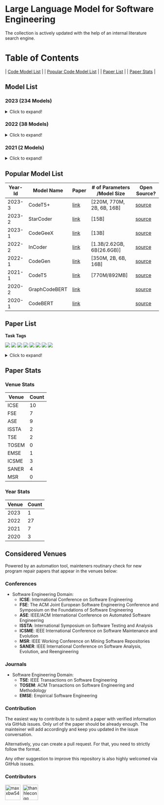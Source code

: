 # Large Language Model for Software Engineering

The collection is actively updated with the help of an internal literature search engine.

# Table of Contents

| [Code Model List](#model-list) |
| [Popular Code Model List](#popular-model-list) |
| [Paper List](#paper-list) |
| [Paper Stats](#paper-stats) |

<a name="model-list"></a>
## Model List

### 2023 (234 Models)

<details>
<summary>Click to expand!</summary>

|  |  |  |
|:--------:|:--------:|:--------:|
|   NoCrypt/fast-repo   |   TabbyML/SantaCoder-1B   |   michaelfeil/ct2fast-starchat-alpha   |
|   mantra-coding/alBERTo   |   michaelfeil/ct2fast-starcoderbase   |   michaelfeil/ct2fast-starcoder   |
|   bigcode/tiny_starcoder_py   |   kevinpro/Vicuna-13B-CoT   |   jiezhou1996/test   |
|   Soliai/Soli   |   bigcode/gpt_bigcode-santacoder   |   michaelfeil/ct2fast-gpt_bigcode-santacoder   |
|   dushigao/yolov4   |   bigcode/starcoder   |   rustformers/bloom-ggml   |
|   rustformers/bloomz-ggml   |   mishasadhaker/codet5_large_typescript   |   sahil2801/instruct-codegen-16B   |
|   jokerLang/aa   |   CNXT/CHaTx   |   sadiqj/camlcoder   |
|   omegaodin/replit-replit-code-v1-3b   |   replit/replit-code-v1-3b   |   teknium/Replit-v1-CodeInstruct-3B-fp16   |
|   teknium/Replit-v1-CodeInstruct-3B   |   kkhan/gpt2-medium-iba-txt   |   4bit/Replit-v1-CodeInstruct-3B   |
|   bigscience/bloomz-560m   |   bigscience/bloomz-1b1   |   bigscience/bloomz-1b7   |
|   bigscience/bloomz-3b   |   bigscience/bloomz-7b1   |   bigscience/bloomz   |
|   Neupane9Sujal/Text_Summarization   |   betelguesestudios/ChatDBD   |   azizp128/emotion-predictor-indobert   |
|   zirui3/starcoder-ft-zh   |   zjunlp/CaMA-13B-LoRA   |   zjunlp/CaMA-13B-Diff   |
|   Aryan2003/roberta_job   |   zchflyer/test11   |   EnterNameBros/DialoGPT-small-Senko-san-ver-2   |
|   dev2bit/es2bash-mt5   |   omegaodin/gpt2   |   Fsoft-AIC/Codebert-docstring-inconsistency   |
|   HuggingFaceH4/starchat-alpha   |   AsakusaRinne/LLamaSharpSamples   |   AlexWortega/wortegaLM-1b   |
|   huolongguo10/check_sec_tiny   |   NeoDim/starcoder-GGML   |   NeoDim/starcoderbase-GGML   |
|   NeoDim/starchat-alpha-GGML   |   christinacdl/moderate_severe_depression_model   |   KinglyCrow/pythia-3b-deduped-sft-r1-python-finetuned   |
|   Binaryy/blender-bot-distill-finetuned   |   Fredithefish/CrimsonPajama   |   showpiece/donut4cover_of_books   |
|   OdiaGenAI/odiagenAI-model-v1   |   NatLee/openpose-keras-model   |   pratikcha/DummyModelTest   |
|   up201806461/BFP-combined   |   baotoan2002/GPT-2   |   brandit/atharv.1   |
|   BlackBull/yeet   |   wandisun/generate_testcase   |   pszemraj/bart-large-code-instructiongen   |
|   redlinezh/redlinezh   |   erichilarysmithsr/Quality-of-Life-Games   |   AlexWortega/wortegaLM   |
|   rishiraj/starchat   |   bigcode/starcoder-megatron   |   bigcode/starcoderbase-megatron   |
|   bigcode/santacoder   |   bigscience/bloom-1b7   |   bigscience/bloom-560m   |
|   bigcode/starpii   |   bigcode/starcoderbase   |   APJ23/MultiHeaded_Sentiment_Analysis_Model   |
|   lentan/replit   |   bigcode/starencoder   |   jitesh/emotion-english   |
|   TinaLiHF/fined-tuned-T5small   |   tmnam20/codebert-code-summarization   |   Vipitis/santacoder-finetuned-the-stack-glsl   |
|   Vipitis/santacoder-finetuned-Shadertoys-fine   |   Vipitis/santacoder-finetuned-Shadertoys   |   tabbleman/test   |
|   huolongguo10/check_sec   |   HelloImSteven/AppleScript-Summarizer   |   duncan93/video   |
|   alexpaul/QI-Large-v1   |   JeanL-0/ChatAnswering-PTBR   |   jitroy07/BOT   |
|   Rirou360/test   |   RafMuz/alpaca7B-lora   |   Akhil0-o/saved_model_links   |
|   TrippingFollowing39/AMOGUS   |   Akhil0-o/saved_model_body   |   MrRainbow/RainbowGPT   |
|   Akhil0-o/Phishing_detection   |   Ilangraterol/Dataset_model   |   AlexWortega/instruct_rugptlarge   |
|   MLRush/chinese-chat-30m   |   MLRush/chinese-lm-30m   |   ParsaKgvr/mmdGPT   |
|   ParsaKgvr/mmdBERT   |   dorkai/codeX-1.0   |   OtterDev/otterchat   |
|   Phonecharger/WLAsw1   |   MatthiasPi/ActiveLearningModel-WAR-WassersteinActiveRegression   |   Wannita/baseline_codecompletion   |
|   ybelkada/bloom-1b7-8bit   |   kelly233/test_model   |   ArmelR/AlpacaCode512   |
|   bigscience/bloom-3b   |   lambdasec/santafixer   |   ybelkada/bloom-560m-8bit   |
|   PromptKing/GTA5_PROCESS_LEARNING_AI   |   Qrstud/ANCs   |   HTP/CHaTx   |
|   LYFCJJ/anythingv45-cjj-diffusers   |   hakurei/instruct-12b   |   Dirus/GPTOWN   |
|   TeamGZG/toxic-comment-classification-project   |   MarTinSForZZa/Innerversal   |   newsrx/bloomz-7b1   |
|   0x7194633/pyGPT-50M   |   dhnchandan/huggingface   |   RomanTeucher/PythonCoder   |
|   bigscience/bloom   |   edbeeching/llama-se-rl-adapter   |   TheEeeeLin/test   |
|   olivierdehaene/optimized-santacoder   |   Mauquoi-00/Teenage_Gender_Classification   |   Esly35i/Esmoli   |
|   zee2221/ai_me   |   urmom12349823/AItext   |   manstepharder/hangi   |
|   Sentdex/GPyT   |   lxe/Cerebras-GPT-2.7B-Alpaca-SP   |   akone/bloomgpt   |
|   TSjB/mbart-large-52-qm-ru-v1   |   Wannita/PyCoder   |   mazeratti/creative   |
|   TabbyML/NeoX-1.3B   |   pszemraj/bart-base-code-instructiongen   |   AlexWortega/instruct_rugptMedium   |
|   vernin/maylora   |   valooo/test   |   amongusrickroll68/MeloMind   |
|   amongusrickroll68/TextImagine-1.0-March-2023   |   badmatr11x/distilroberta-base-offensive-hateful-speech-text-multiclassification   |   Techh/speed_car_policee   |
|   Ar4ikov/gpt2-650k-stable-diffusion-prompt-generator   |   bigscience/distill-bloom-1b3   |   CAUKiel/JavaBERT   |
|   emre/java-RoBERTa-Tara-small   |   Ashokajou51/NonToxicCivilBert   |   thevyasamit/bert_fake_news_classification   |
|   namikazi25/DCNN_on_CIFAR_10   |   mdoshi2612/fake-news-detector   |   CAUKiel/JavaBERT-uncased   |
|   shibing624/code-autocomplete-distilgpt2-python   |   shibing624/code-autocomplete-gpt2-base   |   aarnphm/multi-length-text-classification-pipeline   |
|   NITINNANNAPANENI/Ll   |   rockmiin/ml-codeparrot   |   Naina07/Fine_tune   |
|   bigscience/bloom-1b1   |   bigscience/distill-bloom-1b3-10x   |   wittyicon/Text-Alchemy   |
|   razent/cotext-1-cc   |   omarelsayeed/wav2vec2_ar_anz2   |   whybeyoung/test   |
|   KonghaYao/MagicPrompt_SD_V1   |   zabir-alnazi/fatima-fellowship-ai-gen-detector   |   Abdullah007/image-classification-ResNet50   |
|   AlexWortega/instruct_rugptSmall   |   sjiang1/codecse   |   daeunj/828A   |
|   Ajibola/PaViT   |   changwh5/BigBiGAN-MNIST-150epoch   |   Azarthehulk/Image_preprocessing_basics   |
|   nishakathiriya/DR-model   |   AcrossTheUniverseZ/ATUZGenerator   |   Roy029/sno_empty   |
|   imharesh/Shabbat   |   pavanBuduguppa/asr_inverse_text_normalization   |   NeyroTech/PicKHK   |
|   rapples/png2emb   |   AlexWortega/taskGPT2-xl-v0.2a   |   marlenezw/AutoVC_Voice_Conversion   |
|   mrm8488/santacoder-finetuned-the-stack-clojure   |   BrendaTellez/sounds   |   BrendaTellez/SoundClassificationCNNRNN   |
|   samkenxstream/AlgoSilicon   |   samkenxstream/HierarchyMartialsAI   |   ilahazs/rokashibasakiv1   |
|   bigscience/bloom-7b1   |   bigscience/bloom-560m-intermediate   |   bigscience/bloom-1b1-intermediate   |
|   bigscience/bloom-3b-intermediate   |   bigscience/bloom-7b1-intermediate   |   bigscience/bloomz-mt   |
|   bigscience/bloomz-7b1-mt   |   bigscience/bloomz-7b1-p3   |   bigscience/bloomz-p3   |
|   bigscience/bloom-1b7-intermediate   |   mrm8488/santacoder-finetuned-the-stack-swift   |   Neighhhbor/Test_model   |
|   muhtasham/santacoder-finetuned-the-stack-cobol   |   muhtasham/santacoder-finetuned-the-stack-assembly   |   HuggingFaceH4/bloomz-7b1   |
|   zkep/detr   |   loubnabnl/santacoder-code-to-text   |   mrm8488/santacoder-finetuned-the-stack-bash-shell   |
|   Thyral/Testing   |   noahshinn024/santacoder-ts   |   el-profesor/code_t5   |
|   K8778/universe   |   CarperAI/diff-codegen-6b-v2   |   CarperAI/diff-codegen-2b-v2   |
|   CarperAI/diff-codegen-350m-v2   |   96harsh56/bert_test2   |   aminian/ML-final-project   |
|   microsoft/codereviewer   |   facebook/incoder-1B   |   facebook/incoder-6B   |
|   MrFitzmaurice/roberta-finetuned-topic-5   |   mble/nameToStdName   |   aadvari/movie-recommender   |
|   aparnabhat/kannada-ner   |   Kaliel456/Lynn   |   bigcode/santacoder-megatron   |

</details>

### 2022 (38 Models)

<details>
<summary>Click to expand!</summary>
	
|  |  |  |
|:--------:|:--------:|:--------:|
|   mrm8488/bloom-560m-finetuned-the-stack-rust   |   smallcloudai/codify_medium_multi   |   smallcloudai/codify_3b_multi   |
|   anjandash/JavaBERT-small   |   anjandash/JavaBERT-mini   |   saikatc/NatGen   |
|   Nokia/nlgp-docstring   |   alecsharpie/codegen_350m_html   |   alecsharpie/codegen_350m_css   |
|   CarperAI/diff-codegen-350m-v1   |   giulio98/codegen-350M-multi-xlcost-v2   |   giulio98/codegen-350M-multi-xlcost   |
|   Nokia/nlgp-natural   |   model-attribution-challenge/bloom-560m   |   CarperAI/FIM-NeoX-1.3B   |
|   model-attribution-challenge/bloom-2b5   |   huggingface/CodeBERTa-language-id   |   codeparrot/codeparrot-small-code-to-text   |
|   moyix/csrc_774m   |   codeparrot/unixcoder-java-complexity-prediction   |   codeparrot/codeparrot-small-text-to-code   |
|   bigscience/bloom-optimizer-states   |   model-attribution-challenge/bloom-350m   |   little-star/good_model   |
|   codeparrot/codeparrot-small-multi   |   bigscience/bloom-intermediate   |   bigscience/tr11-176B-logs   |
|   codeparrot/codeparrot-small   |   huggingface/CodeBERTa-small-v1   |   codeparrot/codeparrot   |
|   lvwerra/test_card   |   razent/spbert-mlm-base   |   razent/spbert-mlm-wso-base   |
|   razent/spbert-mlm-zero   |   razent/cotext-2-cc   |   razent/cotext-1-ccg   |
|   ietz/distilroberta-base-finetuned-jira-qt-issue-titles-and-bodies   |   ietz/distilroberta-base-finetuned-jira-qt-issue-title   |

</details>

### 2021 (2 Models)

<details>
<summary>Click to expand!</summary>

|  |  |  |
|:--------:|:--------:|:--------:|
|   mrm8488/codeBERTaJS   |   mrm8488/CodeBERTaPy   |

</details>

<a name="popular-model-list"></a>
## Popular Model List

| Year-Id | Model Name    | Paper                            | # of Parameters /Model Size | Open Source?                                             |
|---------|---------------|----------------------------------|-----------------------------|----------------------------------------------------------|
| 2023-3  | CodeT5+       | [link](https://arxiv.org/abs/2305.07922) | [220M, 770M, 2B, 6B, 16B]   | [source](https://github.com/salesforce/CodeT5/tree/main/CodeT5%2B) |
| 2023-2  | StarCoder     | [link](https://arxiv.org/abs/2305.06161) | [15B]                       | [source](https://github.com/bigcode-project/starcoder)             |
| 2023-1  | CodeGeeX      | [link](https://arxiv.org/abs/2303.17568) | [13B]                       | [source](https://github.com/THUDM/CodeGeeX)                        |
| 2022-2  | InCoder       | [link](https://arxiv.org/abs/2204.05999) | [1.3B/2.62GB, 6B(26.6GB)]   | [source](https://github.com/dpfried/incoder)                       |
| 2022-1  | CodeGen       | [link](https://arxiv.org/abs/2203.13474) | [350M, 2B, 6B, 16B]         | [source](https://github.com/salesforce/CodeGen)                    |
| 2021-1  | CodeT5        | [link](https://arxiv.org/abs/2109.00859) | [770M/892MB]                | [source](https://github.com/salesforce/CodeT5)                     |
| 2020-2  | GraphCodeBERT | [link](https://arxiv.org/abs/2009.08366) |                             | [source](https://github.com/microsoft/CodeBERT#graphcodebert)      |
| 2020-1  | CodeBERT      | [link](https://arxiv.org/abs/2002.08155) |                             | [source](https://github.com/microsoft/CodeBERT)                    |


<a name="paper-list"></a>
## Paper List

**Task Tags**

[![](https://img.shields.io/badge/-Code%20Generation-brightgreen)](https://img.shields.io/badge/-Code%20Generation-brightgreen)
[![](https://img.shields.io/badge/-Code%20Summarization-green)](https://img.shields.io/badge/-Code%20Summarization-green)
[![](https://img.shields.io/badge/-Bug%20Detection-yellowgreen)](https://img.shields.io/badge/-Bug%20Detection-yellowgreen)
[![](https://img.shields.io/badge/-Program%20Repair-orange)](https://img.shields.io/badge/-Program%20Repair-orange)
[![](https://img.shields.io/badge/-Vulnerability%20Detection-red)](https://img.shields.io/badge/-Vulnerability%20Detection-red)
[![](https://img.shields.io/badge/-Vulnerability%20Repair-lightgrey)](https://img.shields.io/badge/-Vulnerability%20Repair-lightgrey)
[![](https://img.shields.io/badge/-Clone%20Detection-blue)](https://img.shields.io/badge/-Clone%20Detection-blue)
[![](https://img.shields.io/badge/-Code%20Review-brightgreen)](https://img.shields.io/badge/-Code%20Review-brightgreen)


<details>
<summary>Click to expand!</summary>
  
| Year-Id | Title        | Venue Name(Type) |
|---------|---------------------------------------------------------------------------------------------------------------------------------|------------|
| 2023-1  | [Invalidator: Automated Patch Correctness Assessment via Semantic and Syntactic Reasoning](https://10.1109/TSE.2023.3255177)              | TSE(J)        |
| 2022-27 | [Fast Changeset-based Bug Localization with BERT](https://doi.org/10.1145/3510003.3510042)       | ICSE(C)       |
| 2022-26  | [An Empirical Study on the Usage of Transformer Models for Code Completion](https://doi.org/10.1109/TSE.2021.3128234)              | TSE(J)        |
| 2022-25  | [DualSC: Automatic Generation and Summarization of Shellcode via Transformer and Dual Learning](https://doi.org/10.1109/SANER53432.2022.00052)       | SANER(C)        |
| 2022-24  | [Source Code Summarization with Structural Relative Position Guided Transformer](https://doi.org/10.1109/SANER53432.2022.00013)       | SANER(C)        |
| 2022-23  | [Aspect-Based API Review Classification: How Far Can Pre-Trained Transformer Model Go?](https://doi.org/10.1109/SANER53432.2022.00054)       | SANER(C)        |
| 2022-22  | [Can Identifier Splitting Improve Open-Vocabulary Language Model of Code?](https://doi.org/10.1109/SANER53432.2022.00130)       | SANER(C)        |
| 2022-21  | [Evaluation of Context-Aware Language Models and Experts for Effort Estimation of Software Maintenance Issues](https://doi.org/10.1109/ICSME55016.2022.00020)       | ICSME(C)        |
| 2022-20 | [Automating code review activities by large-scale pre-training](https://dl.acm.org/doi/10.1145/3540250.3549081)                                                                                    | FSE(C)        |
| 2022-19 | [VulCurator: A Vulnerability-fixing Commit Detector](https://doi.org/10.1145/3540250.3558936)       | FSE(C)        |
| 2022-18 | [AutoPruner: Transformer-based Call Graph Pruning](https://doi.org/10.1145/3540250.3549175)       | FSE(C)        |
| 2022-17 | [Can pre-trained code embeddings improve model performance? Revisiting the use of code embeddings in software engineering tasks](https://doi.org/10.1007/s10664-022-10118-5)    | EMSE(J)       |
| 2022-16 | [Bridging Pre-trained Models and Downstream Tasks for Source Code Understanding](https://doi.org/10.1145/3510003.3510062)       | ICSE(C)       |
| 2022-15 | [Jigsaw: Large Language Models meet Program Synthesis](https://doi.org/10.1145/3510003.3510203)       | ICSE(C)       |
| 2022-14 | [Natural Attack for Pre-trained Models of Code](https://doi.org/10.1145/3510003.3510146)       | ICSE(C)       |
| 2022-13 | [Using Pre-Trained Models to Boost Code Review Automation](https://doi.org/10.1145/3510003.3510621)       | ICSE(C)       |
| 2022-12 | [What Do They Capture? - A Structural Analysis of Pre-Trained Language Models for Source Code](https://doi.org/10.1145/3510003.3510050)       | ICSE(C)       |
| 2022-11 | [A Light Bug Triage Framework for Applying Large Pre-trained Language Model](https://doi.org/10.1145/3551349.3556898)       | ASE(C)        |
| 2022-10 | [AST-Probe: Recovering abstract syntax trees from hidden representations of pre-trained language models](https://doi.org/10.1145/3551349.3556900)       | ASE(C)        |
| 2022-9  | [Compressing Pre-trained Models of Code into 3 MB](https://doi.org/10.1145/3551349.3556964)       | ASE(C)        |
| 2022-8  | [PRCBERT: Prompt Learning for Requirement Classification using BERT-based Pretrained Language Models](https://doi.org/10.1145/3551349.3560417)       | ASE(C)        |
| 2022-7  | [Prompt-tuned Code Language Model as a Neural Knowledge Base for Type Inference in Statically-Typed Partial Code](https://doi.org/10.1145/3551349.3556912)       | ASE(C)        |
| 2022-6  | [Few-shot training LLMs for project-specific code-summarization](https://doi.org/10.1145/3551349.3559555)       | ASE(C)        |
| 2022-5  | [Diet code is healthy: simplifying programs for pre-trained models of code](https://doi.org/10.1145/3540250.3549094)       | FSE(C)        |
| 2022-4  | [Discrepancies among pre-trained deep neural networks: a new threat to model zoo reliability](https://doi.org/10.1145/3540250.3560881)       | FSE(C)        |
| 2022-3  | [Effective and scalable fault injection using bug reports and generative language models](https://doi.org/10.1145/3540250.3558907)       | FSE(C)        |
| 2022-2  | [An extensive study on pre-trained models for program understanding and generation](https://doi.org/10.1145/3533767.3534390)       | ISSTA(C)      |
| 2022-1  | [Using pre-trained language models to resolve textual and semantic merge conflicts (experience paper)](https://doi.org/10.1145/3533767.3534396)       | ISSTA(C)      |
| 2021-7 | [Studying the Usage of Text-To-Text Transfer Transformer to Support Code-Related Tasks](https://doi.org/10.1109/ICSE43902.2021.00041)       | ICSE(C)       |
| 2021-6 | [Traceability Transformed: Generating more Accurate Links with Pre-Trained BERT Models](https://doi.org/10.1109/ICSE43902.2021.00040)       | ICSE(C)       |
| 2021-5 | [Code Prediction by Feeding Trees to Transformers](https://doi.org/10.1109/ICSE43902.2021.00026)       | ICSE(C)       |
| 2021-4  | [Traceability Transformed: Generating more Accurate Links with Pre-Trained BERT Models](https://doi.org/10.1109/ICSE43902.2021.00040)  | ICSE(C)       |
| 2021-3  | [DeepMemory: Model-based Memorization Analysis of Deep Neural Language Models](https://doi.org/10.1109/ASE51524.2021.9678871) | ASE(C)        |
| 2021-2  | [What do pre-trained code models know about code?](https://doi.org/10.1109/ASE51524.2021.9678927) | ASE(C)        |
| 2021-1  | [Does reusing pre-trained NLP model propagate bugs?](https://doi.org/10.1145/3468264.3473494)       | FSE(C)        |
| 2020-3  | [Achieving Reliable Sentiment Analysis in the Software Engineering Domain using BERT](https://doi.org/10.1109/ICSME46990.2020.00025)       | ICSME(C)        |
| 2020-2  | [Sentiment Analysis for Software Engineering: How Far Can Pre-trained Transformer Models Go?](https://doi.org/10.1109/ICSME46990.2020.00017)       | ICSME(C)        |
| 2020-1  | [Multi-task Learning based Pre-trained Language Model for Code Completion](https://doi.org/10.1145/3324884.3416591)       | ASE(C)        |
  
</details>

<a name="paper-stats"></a>
## Paper Stats


### Venue Stats

| Venue | Count |
|-------|-------|
| ICSE  |   10   |
| FSE   |   7    |
| ASE   |   9    |
| ISSTA |   2    |
| TSE   |   2    |
| TOSEM |   0    |
| EMSE  |    1   |
| ICSME  |    3   |
| SANER  |    4   |
| MSR  |    0   |

### Year Stats

| Venue | Count |
|-------|-------|
| 2023  |   1    |
| 2022  |   27    |
| 2021   |   7    |
| 2020 |    3   |

## Considered Venues
Powered by an automation tool, mainteners routinary check for new program repair papers that appear in the venues below:

### Conferences
- Software Engineering Domain:
	- **ICSE**: International Conference on Software Engineering
	- **FSE**: The ACM Joint European Software Engineering Conference and Symposium on the Foundations of Software Engineering
	- **ASE**: IEEE/ACM International Conference on Automated Software Engineering
	- **ISSTA**: International Symposium on Software Testing and Analysis
	- **ICSME**: IEEE International Conference on Software Maintenance and Evolution
	- **MSR**: IEEE Working Conference on Mining Software Repositories
	- **SANER**: IEEE International Conference on Software Analysis, Evolution, and Reengineering

### Journals
- Software Engineering Domain:
	- **TSE**: IEEE Transactions on Software Engineering
	- **TOSEM**: ACM Transactions on Software Engineering and Methodology
	- **EMSE**: Empirical Software Engineering

### Contribution
The easiest way to contribute is to submit a paper with verified information via GitHub issues. Only url of the paper should be already enough. The mainteiner will add accordingly and keep you updated in the issue conversation.

Alternatively, you can create a pull request. For that, you need to strictly follow the format.

Any other suggestion to improve this repository is also highly welcomed via GitHub issues.

### Contributors

<p align="left"><a href="https://github.com/maxxbw54"><img src="https://avatars.githubusercontent.com/maxxbw54?v=4" width="50px" alt="maxxbw54" /></a>&nbsp;&nbsp;<a href="https://github.com/thanhlecongg"><img src="https://avatars.githubusercontent.com/thanhlecongg?v=4" width="50px" alt="thanhlecongg" /></a></a>&nbsp;&nbsp;</p>




